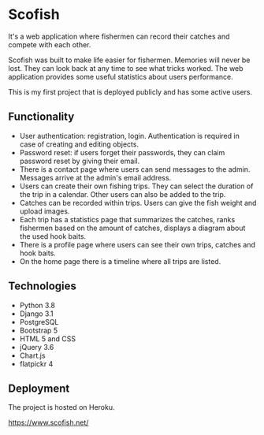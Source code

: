 # Scofish
It's a web application where fishermen can record their catches and compete with each other.

Scofish was built to make life easier for fishermen. Memories will never be lost. They can look back at any time to see what tricks worked. The web application provides some useful statistics about users performance.

This is my first project that is deployed publicly and has some active users.

## Functionality
* User authentication: registration, login. Authentication is required in case of creating and editing objects.
* Password reset: if users forget their passwords, they can claim password reset by giving their email.
* There is a contact page where users can send messages to the admin. Messages arrive at the admin's email address.
* Users can create their own fishing trips. They can select the duration of the trip in a calendar. Other users can also be added to the trip.
* Catches can be recorded within trips. Users can give the fish weight and upload images.
* Each trip has a statistics page that summarizes the catches, ranks fishermen based on the amount of catches, displays a diagram about the used hook baits.
* There is a profile page where users can see their own trips, catches and hook baits.
* On the home page there is a timeline where all trips are listed.


## Technologies
* Python 3.8
* Django 3.1
* PostgreSQL
* Bootstrap 5
* HTML 5 and CSS
* jQuery 3.6
* Chart.js
* flatpickr 4

## Deployment
The project is hosted on Heroku.

https://www.scofish.net/
